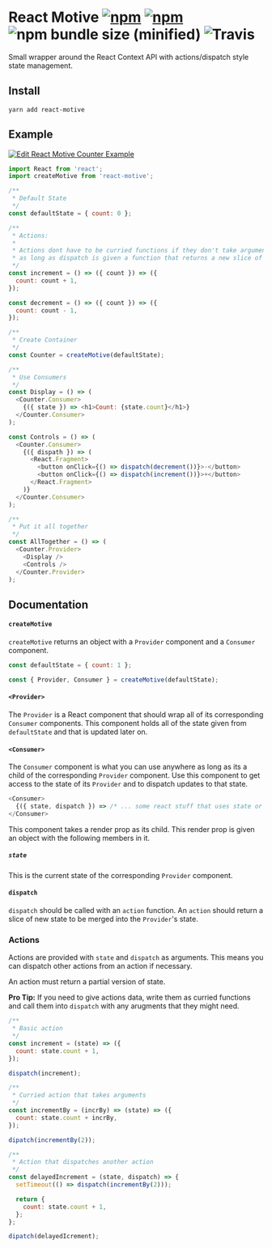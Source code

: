 # React Motive [![npm](https://img.shields.io/npm/v/react-motive.svg)](https://www.npmjs.com/package/react-motive) [![npm](https://img.shields.io/npm/dm/react-motive.svg)](https://www.npmjs.com/package/react-motive) ![npm bundle size (minified)](https://img.shields.io/bundlephobia/min/react-motive.svg) ![Travis](https://img.shields.io/travis/colevoss/react-motive.svg)

Small wrapper around the React Context API with actions/dispatch style state management.

## Install

```
yarn add react-motive
```

## Example

[![Edit React Motive Counter Example](https://codesandbox.io/static/img/play-codesandbox.svg)](https://codesandbox.io/s/ll693wn0pl?module=%2Fsrc%2FCounter.js)

```js
import React from 'react';
import createMotive from 'react-motive';

/**
 * Default State
 */
const defaultState = { count: 0 };

/**
 * Actions:
 *
 * Actions dont have to be curried functions if they don't take arguments
 * as long as dispatch is given a function that returns a new slice of state.
 */
const increment = () => ({ count }) => ({
  count: count + 1,
});

const decrement = () => ({ count }) => ({
  count: count - 1,
});

/**
 * Create Container
 */
const Counter = createMotive(defaultState);

/**
 * Use Consumers
 */
const Display = () => (
  <Counter.Consumer>
    {({ state }) => <h1>Count: {state.count}</h1>}
  </Counter.Consumer>
);

const Controls = () => (
  <Counter.Consumer>
    {({ dispath }) => (
      <React.Fragment>
        <button onClick={() => dispatch(decrement())}>-</button>
        <button onClick={() => dispatch(increment())}>+</button>
      </React.Fragment>
    )}
  </Counter.Consumer>
);

/**
 * Put it all together
 */
const AllTogether = () => (
  <Counter.Provider>
    <Display />
    <Controls />
  </Counter.Provider>
);
```

## Documentation

#### `createMotive`

`createMotive` returns an object with a `Provider` component and a `Consumer` component.

```js
const defaultState = { count: 1 };

const { Provider, Consumer } = createMotive(defaultState);
```

#### `<Provider>`

The `Provider` is a React component that should wrap all of its corresponding `Consumer` components. This component holds all of the state given from `defaultState` and that is updated later on.

#### `<Consumer>`

The `Consumer` component is what you can use anywhere as long as its a child of the corresponding `Provider` component. Use this component to get access to the state of its `Provider` and to dispatch updates to that state.

```js
<Consumer>
  {({ state, dispatch }) => /* ... some react stuff that uses state or dispatch */ }
</Consumer>
```

This component takes a render prop as its child. This render prop is given an object with the following members in it.

##### `state`

This is the current state of the corresponding `Provider` component.

#### `dispatch`

`dispatch` should be called with an `action` function. An `action` should return a slice of new state to be merged into the `Provider`'s state.

### Actions

Actions are provided with `state` and `dispatch` as arguments. This means you can dispatch other actions from an action if necessary.

An action must return a partial version of state.

**Pro Tip:** If you need to give actions data, write them as curried functions and call them into `dispatch` with any arugments that they might need.

```js
/**
 * Basic action
 */
const increment = (state) => ({
  count: state.count + 1,
});

dispatch(increment);

/**
 * Curried action that takes arguments
 */
const incrementBy = (incrBy) => (state) => ({
  count: state.count + incrBy,
});

dipatch(incrementBy(2));

/**
 * Action that dispatches another action
 */
const delayedIncrement = (state, dispatch) => {
  setTimeout(() => dispatch(incrementBy(2)));

  return {
    count: state.count + 1,
  };
};

dipatch(delayedIcrement);
```

